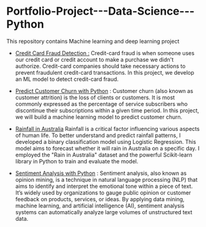 # Portfolio-Project---Data-Science---Python
This repository contains Machine learning and deep learning project

- [Credit Card Fraud Detection :](https://github.com/ismailehasan1/Portfolio-Project---Data-Science---Python/blob/1aa5b7fc3b0ef9d4bff145d183f2075eaf0ada8b/Credit_Card_Fraud_Detection.ipynb) Credit-card fraud is when someone uses our credit card or credit account to make a purchase we didn't authorize. Credit-card companies should take necessary actions to prevent fraudulent credit-card transactions. In this project, we develop an ML model to detect credit-card fraud.


- [Predict Customer Churn with Python](https://github.com/ismailehasan1/Portfolio-Project---Data-Science---Python/blob/231ec2de21b8e5037ae981b014846aff90cd54fb/Predict_Customer_Churn.ipynb) : Customer churn (also known as customer attrition) is the loss of clients or customers. It is most commonly expressed as the percentage of service subscribers who discontinue their subscriptions within a given time period. In this project, we will build a machine learning model to predict customer churn.

- [Rainfall in Australia](https://github.com/ismailehasan1/Portfolio-Project---Data-Science---Python/blob/99fd45ccc30db2234e644328f47ca978fd464ddd/Rainfall_in_Australia.ipynb) Rainfall is a critical factor influencing various aspects of human life. To better understand and predict rainfall patterns, I developed a binary classification model using Logistic Regression. This model aims to forecast whether it will rain in Australia on a specific day. I employed the "Rain in Australia" dataset and the powerful Scikit-learn library in Python to train and evaluate the model.
- [Sentiment Analysis with Python](https://github.com/ismailehasan1/Portfolio-Project---Data-Science---Python/blob/main/Twitter_text_analysis.ipynb) : 
Sentiment analysis, also known as opinion mining, is a technique in natural language processing (NLP) that aims to identify and interpret the emotional tone within a piece of text. It’s widely used by organizations to gauge public opinion or customer feedback on products, services, or ideas. By applying data mining, machine learning, and artificial intelligence (AI), sentiment analysis systems can automatically analyze large volumes of unstructured text data.
